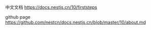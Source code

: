 
中文文档
https://docs.nestjs.cn/10/firststeps

github page
https://github.com/nestcn/docs.nestjs.cn/blob/master/10/about.md



